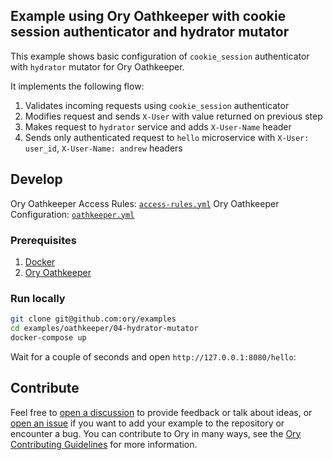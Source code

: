 ## Example using Ory Oathkeeper with cookie session authenticator and hydrator mutator

This example shows basic configuration of `cookie_session` authenticator with `hydrator` mutator for Ory Oathkeeper.

It implements the following flow:

1. Validates incoming requests using `cookie_session` authenticator
1. Modifies request and sends `X-User` with value returned on previous step
1. Makes request to `hydrator` service and adds `X-User-Name` header
1. Sends only authenticated request to `hello` microservice with `X-User: user_id`, `X-User-Name: andrew` headers

## Develop

Ory Oathkeeper Access Rules: [`access-rules.yml`](./oathkeeper/access-rules.yml)
Ory Oathkeeper Configuration: [`oathkeeper.yml`](./oathkeeper/oathkeeper.yml)

### Prerequisites

1. [Docker](https://docs.docker.com/get-docker/)
1. [Ory Oathkeeper](https://www.ory.sh/docs/oathkeeper/install)

### Run locally

```bash
git clone git@github.com:ory/examples
cd examples/oathkeeper/04-hydrator-mutator
docker-compose up
```

Wait for a couple of seconds and open `http://127.0.0.1:8080/hello`:

## Contribute

Feel free to [open a discussion](https://github.com/ory/examples/discussions/new) to provide feedback or talk about ideas, or [open an issue](https://github.com/ory/examples/issues/new) if you want to add your example to the repository or encounter a bug.
You can contribute to Ory in many ways, see the [Ory Contributing Guidelines](https://www.ory.sh/docs/ecosystem/contributing) for more information.
